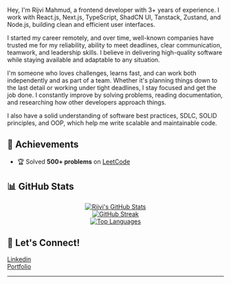 Hey, I'm Rijvi Mahmud, a frontend developer with 3+ years of experience. I work with React.js, Next.js, TypeScript, ShadCN UI, Tanstack, Zustand, and Node.js, building clean and efficient user interfaces.

I started my career remotely, and over time, well-known companies have trusted me for my reliability, ability to meet deadlines, clear communication, teamwork, and leadership skills. I believe in delivering high-quality software while staying available and adaptable to any situation.

I'm someone who loves challenges, learns fast, and can work both independently and as part of a team. Whether it's planning things down to the last detail or working under tight deadlines, I stay focused and get the job done. I constantly improve by solving problems, reading documentation, and researching how other developers approach things.

I also have a solid understanding of software best practices, SDLC, SOLID principles, and OOP, which help me write scalable and maintainable code.


## 🌟 Achievements  

- 🏆 Solved **500+ problems** on [LeetCode](https://leetcode.com/rijvimahmud/)


## 📊 GitHub Stats  

<div align="center">

[![Rijvi's GitHub Stats](https://github-readme-stats.vercel.app/api?username=rijvi-mahmud&show_icons=true&theme=radical)](https://github.com/anuraghazra/github-readme-stats)  
[![GitHub Streak](https://streak-stats.demolab.com?user=rijvi-mahmud&theme=radical)](https://git.io/streak-stats)  
[![Top Languages](https://github-readme-stats.vercel.app/api/top-langs/?username=rijvi-mahmud&layout=compact&theme=radical)](https://github.com/anuraghazra/github-readme-stats)

</div>


## 💬 Let's Connect!  

[Linkedin](https://www.linkedin.com/in/rijvi-mahmud/)  
[Portfolio](https://rijvi-mahmud-portfolio.vercel.app/)

---


<!---
rijvi-mahmud/rijvi-mahmud is a ✨ special ✨ repository because its `README.md` (this file) appears on your GitHub profile.
You can click the Preview link to take a look at your changes.
--->
